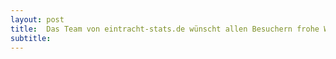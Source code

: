 ```yaml
---
layout: post
title:  Das Team von eintracht-stats.de wünscht allen Besuchern frohe Weihnachten!
subtitle:  
---
```


   



